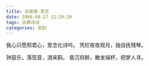 ```yaml
---
title: 诉衷情·思念
date: 2008-08-27 12:20:20
tags: 古典诗词
categories: 宋韵
---
```

我心只愿照君心，思念化诗吟。
凭栏夜夜观月，独自抚残琴。

钟鼓乐，落弦音，酒来斟。
昏沉将醉，散发端杯，把梦人寻。